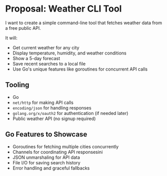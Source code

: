 # Proposal: Weather CLI Tool

I want to create a simple command-line tool that fetches weather data from a free public API.

It will:
- Get current weather for any city
- Display temperature, humidity, and weather conditions
- Show a 5-day forecast
- Save recent searches to a local file
- Use Go's unique features like goroutines for concurrent API calls

## Tooling
- Go
- `net/http` for making API calls  
- `encoding/json` for handling responses
- `golang.org/x/oauth2` for authentication (if needed later)
- Public weather API (no signup required)

## Go Features to Showcase
- Goroutines for fetching multiple cities concurrently
- Channels for coordinating API responsesini
- JSON unmarshaling for API data
- File I/O for saving search history
- Error handling and graceful fallbacks